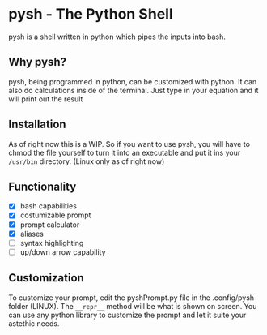 # pysh - The Python Shell

pysh is a shell written in python which pipes the inputs into bash.

## Why pysh?

pysh, being programmed in python, can be customized with python. It can also do calculations inside of the terminal. Just type in your equation and it will print out the result

## Installation

As of right now this is a WIP. So if you want to use pysh, you will have to chmod the file yourself to turn it into an executable and put it ins your `/usr/bin` directory. (Linux only as of right now)  

## Functionality

- [x] bash capabilities
- [x] costumizable prompt
- [x] prompt calculator
- [x] aliases
- [ ] syntax highlighting
- [ ] up/down arrow capability

## Customization

To customize your prompt, edit the pyshPrompt.py file in the .config/pysh folder (LINUX). The `__repr__` method will be what is shown on screen. You can use any python library to customize the prompt and let it suite your astethic needs.
